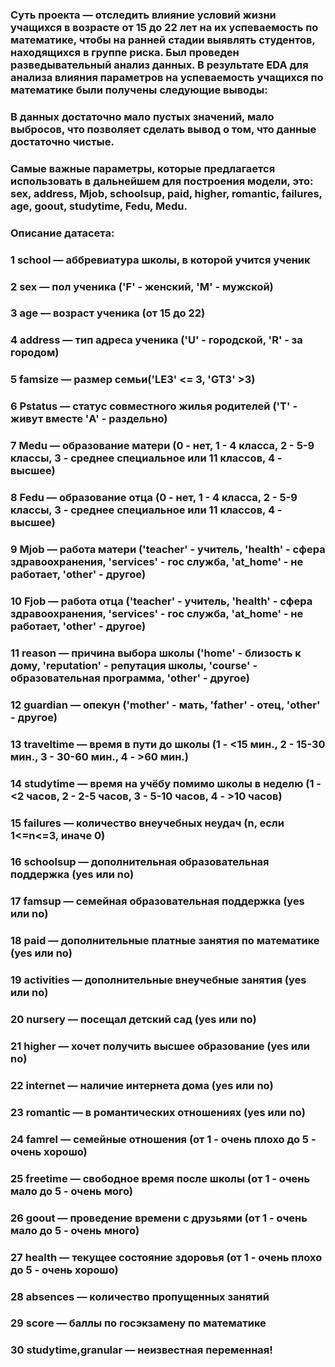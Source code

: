 ### Суть проекта — отследить влияние условий жизни учащихся в возрасте от 15 до 22 лет на их успеваемость по математике, чтобы на ранней стадии выявлять студентов, находящихся в группе риска. Был проведен разведывательный анализ данных. В результате EDA для анализа влияния параметров на успеваемость учащихся по математике были получены следующие выводы:

### В данных достаточно мало пустых значений, мало выбросов, что позволяет сделать вывод о том, что данные достаточно чистые.
### Самые важные параметры, которые предлагается использовать в дальнейшем для построения модели, это: sex, address, Mjob, schoolsup, paid, higher, romantic, failures, age, goout, studytime, Fedu, Medu.

### Описание датасета:

### 1 school — аббревиатура школы, в которой учится ученик
### 2 sex — пол ученика ('F' - женский, 'M' - мужской)
### 3 age — возраст ученика (от 15 до 22)
### 4 address — тип адреса ученика ('U' - городской, 'R' - за городом)
### 5 famsize — размер семьи('LE3' <= 3, 'GT3' >3)
### 6 Pstatus — статус совместного жилья родителей ('T' - живут вместе 'A' - раздельно)
### 7 Medu — образование матери (0 - нет, 1 - 4 класса, 2 - 5-9 классы, 3 - среднее специальное или 11 классов, 4 - высшее)
### 8 Fedu — образование отца (0 - нет, 1 - 4 класса, 2 - 5-9 классы, 3 - среднее специальное или 11 классов, 4 - высшее)
### 9 Mjob — работа матери ('teacher' - учитель, 'health' - сфера здравоохранения, 'services' - гос служба, 'at_home' - не работает, 'other' - другое)
### 10 Fjob — работа отца ('teacher' - учитель, 'health' - сфера здравоохранения, 'services' - гос служба, 'at_home' - не работает, 'other' - другое)
### 11 reason — причина выбора школы ('home' - близость к дому, 'reputation' - репутация школы, 'course' - образовательная программа, 'other' - другое)
### 12 guardian — опекун ('mother' - мать, 'father' - отец, 'other' - другое)
### 13 traveltime — время в пути до школы (1 - <15 мин., 2 - 15-30 мин., 3 - 30-60 мин., 4 - >60 мин.)
### 14 studytime — время на учёбу помимо школы в неделю (1 - <2 часов, 2 - 2-5 часов, 3 - 5-10 часов, 4 - >10 часов)
### 15 failures — количество внеучебных неудач (n, если 1<=n<=3, иначе 0)
### 16 schoolsup — дополнительная образовательная поддержка (yes или no)
### 17 famsup — семейная образовательная поддержка (yes или no)
### 18 paid — дополнительные платные занятия по математике (yes или no)
### 19 activities — дополнительные внеучебные занятия (yes или no)
### 20 nursery — посещал детский сад (yes или no)
### 21 higher — хочет получить высшее образование (yes или no)
### 22 internet — наличие интернета дома (yes или no)
### 23 romantic — в романтических отношениях (yes или no)
### 24 famrel — семейные отношения (от 1 - очень плохо до 5 - очень хорошо)
### 25 freetime — свободное время после школы (от 1 - очень мало до 5 - очень мого)
### 26 goout — проведение времени с друзьями (от 1 - очень мало до 5 - очень много)
### 27 health — текущее состояние здоровья (от 1 - очень плохо до 5 - очень хорошо)
### 28 absences — количество пропущенных занятий
### 29 score — баллы по госэкзамену по математике
### 30 studytime,granular — неизвестная переменная!


```python

```
